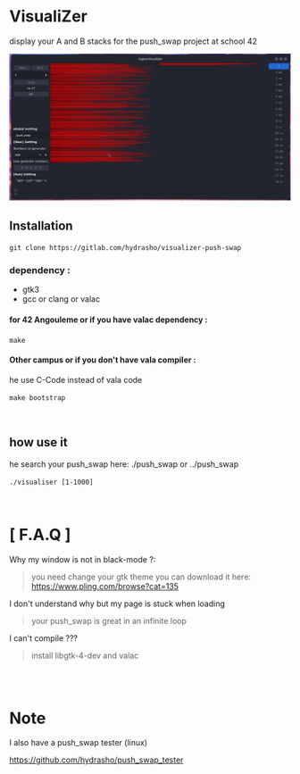 # VisualiZer

display your A and B stacks for the push_swap project at school 42

<img src="push_viz.gif"/>

## Installation

```git clone https://gitlab.com/hydrasho/visualizer-push-swap```

### dependency :
- gtk3
- gcc or clang or valac

#### for 42 Angouleme or if you have valac dependency :

```make```

#### Other campus or if you don't have vala compiler :
he use C-Code instead of vala code

```make bootstrap```


<br>

## how use it 

he search your push_swap here:  ./push_swap  or  ../push_swap

```./visualiser [1-1000]```

<br>

# [ F.A.Q ]

Why my window is not in black-mode ?:
> you need change your gtk theme you can download it here: <br>
> https://www.pling.com/browse?cat=135

I don't understand why but my page is stuck when loading
> your push_swap is great in an infinite loop

I can't compile ???
> install libgtk-4-dev and valac



<br>
<br>


# Note
I also have a push_swap tester (linux)

https://github.com/hydrasho/push_swap_tester


